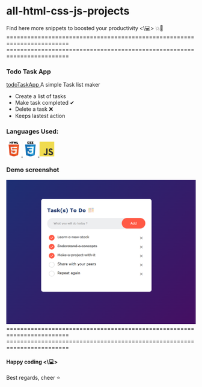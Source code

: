 # all-html-css-js-projects

Find here more snippets to boosted your productivity <\💻> 💥🚀
======================================================================== <br> ========================================================================
### Todo Task App
<a href="./todo-list"> todoTaskApp </a>
A simple Task list maker
<ul>
    <li> Create a list of tasks </li>
    <li> Make task completed ✔</li>
    <li> Delete a task ❌</li>
    <li> Keeps lastest action </li>
</ul>
<h3 align="left">Languages Used:</h3>
<p align="left"> <a href="https://www.w3.org/html/" target="_blank" rel="noreferrer"> <img src="https://raw.githubusercontent.com/devicons/devicon/master/icons/html5/html5-original-wordmark.svg" alt="html5" width="40" height="40"/> </a> 
<a href="https://www.w3schools.com/css/" target="_blank" rel="noreferrer"> <img src="https://raw.githubusercontent.com/devicons/devicon/master/icons/css3/css3-original-wordmark.svg" alt="css3" width="40" height="40"/> <a href="https://developer.mozilla.org/en-US/docs/Web/JavaScript" target="_blank" rel="noreferrer"> <img src="https://raw.githubusercontent.com/devicons/devicon/master/icons/javascript/javascript-original.svg" alt="javascript" width="40" height="40"/> </a> 
</p>

### Demo screenshot
<img src="todo-list/project_screens/screen1.png">
======================================================================== <br> ========================================================================

#### Happy coding <\💻>
Best regards, cheer ⭐
